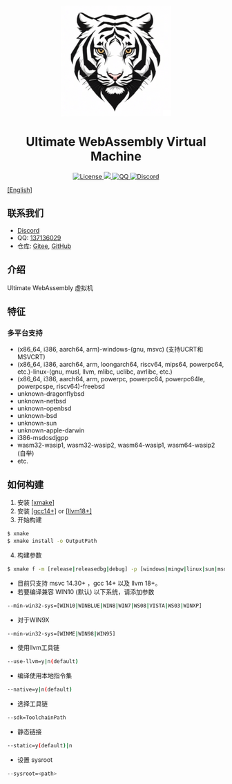 ﻿<div style="text-align:center">
    <img src="documents/images/logo_256x256.png" , alt="logo" />
    <h1>Ultimate WebAssembly Virtual Machine</h1>
    <a href="LICENSE.md">
        <img src="https://img.shields.io/badge/License-Apache%202.0-green.svg" , alt="License" />
    </a>
    <a href="https://zh.cppreference.com">
        <img src="https://img.shields.io/badge/language-c++23-blue.svg" ,alt="cppreference" />
    </a>
    <a
        href="http://qm.qq.com/cgi-bin/qm/qr?_wv=1027&k=VwOd_SiQ31UIiX_QtI047ngYYgkzvvlB&authKey=HJecYKgB1HQCtIplBkNjeSxlat8OgNXtk47QURCS6y2c7dAifwHaKZaURIci6yE3&noverify=0&group_code=137136029">
        <img src="https://img.shields.io/badge/chat-on%20QQ-red.svg" , alt="QQ" />
    </a>
    <a
        href="https://discord.gg/xkvGy79e">
        <img src="https://img.shields.io/badge/chat-on%20Discord-7289da.svg" , alt="Discord" />
    </a>
</div>

[[English]](README.md)

## 联系我们

- [Discord](https://discord.gg/xkvGy79e)
- QQ: [137136029](http://qm.qq.com/cgi-bin/qm/qr?_wv=1027&k=VwOd_SiQ31UIiX_QtI047ngYYgkzvvlB&authKey=HJecYKgB1HQCtIplBkNjeSxlat8OgNXtk47QURCS6y2c7dAifwHaKZaURIci6yE3&noverify=0&group_code=137136029)
- 仓库: [Gitee](https://gitee.com/UltiELF/ulti-wvm), [GitHub](https://github.com/UltiELF/ulti-wvm)

## 介绍
Ultimate WebAssembly 虚拟机

## 特征
### 多平台支持
* (x86\_64, i386, aarch64, arm)-windows-(gnu, msvc) (支持UCRT和MSVCRT)
* (x86\_64, i386, aarch64, arm, loongarch64, riscv64, mips64, powerpc64, etc.)-linux-(gnu, musl, llvm, mlibc, uclibc, avrlibc, etc.)
* (x86\_64, i386, aarch64, arm, powerpc, powerpc64, powerpc64le, powerpcspe, riscv64)-freebsd
* unknown-dragonflybsd
* unknown-netbsd
* unknown-openbsd
* unknown-bsd
* unknown-sun
* unknown-apple-darwin
* i386-msdosdjgpp
* wasm32-wasip1, wasm32-wasip2, wasm64-wasip1, wasm64-wasip2 (自举)
* etc.

## 如何构建
1. 安装 [[xmake]](https://github.com/xmake-io/xmake/)
2. 安装 [[gcc14+]](https://github.com/trcrsired/gcc-releases/releases) or [[llvm18+]](https://github.com/trcrsired/llvm-releases/releases)
3. 开始构建
```bash
$ xmake 
$ xmake install -o OutputPath 
```
4. 构建参数
```bash
$ xmake f -m [release|releasedbg|debug] -p [windows|mingw|linux|sun|msdosdjgpp|bsd|freebsd|dragonflybsd|netbsd|openbsd|macosx|iphoneos|watchos|wasm-wasip1|wasm-wasip2|cross ..] -a [x86_64|i386|arm|aarch64 ..] --cppstdlib=[default|libstdc++|libc++] ..
```
* 目前只支持 msvc 14.30+ ，gcc 14+ 以及 llvm 18+。
* 若要编译兼容 WIN10 (默认) 以下系统，请添加参数
```bash 
--min-win32-sys=[WIN10|WINBLUE|WIN8|WIN7|WS08|VISTA|WS03|WINXP]
```
* 对于WIN9X
```bash
--min-win32-sys=[WINME|WIN98|WIN95]
```
* 使用llvm工具链
```bash 
--use-llvm=y|n(default)
```
* 编译使用本地指令集
```bash 
--native=y|n(default)
```
* 选择工具链
```bash 
--sdk=ToolchainPath
```
* 静态链接
```bash
--static=y(default)|n
```
* 设置 sysroot
```bash
--sysroot=<path>
```
